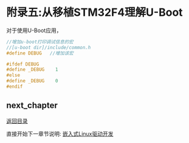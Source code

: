 # 附录五:从移植STM32F4理解U-Boot

对于使用U-Boot应用，

```c
//增加u-boot打印调试信息的宏
//[u-boot dir]/include/common.h
#define DEBUG   //增加该宏

#ifdef DEBUG
#define _DEBUG    1
#else
#define _DEBUG    0
#endif
```

## next_chapter

[返回目录](../README.md)

直接开始下一章节说明: [嵌入式Linux驱动开发](./ch02-x6.system_feature_notes.md)
